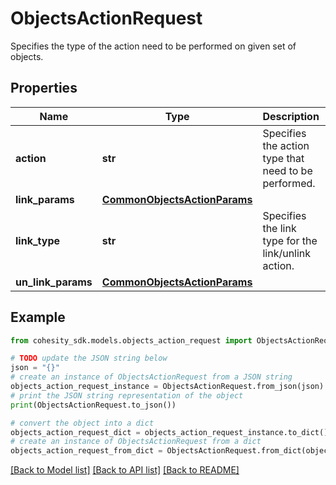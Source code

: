 # ObjectsActionRequest

Specifies the type of the action need to be performed on given set of objects.

## Properties

Name | Type | Description | Notes
------------ | ------------- | ------------- | -------------
**action** | **str** | Specifies the action type that need to be performed. | [optional] 
**link_params** | [**CommonObjectsActionParams**](CommonObjectsActionParams.md) |  | [optional] 
**link_type** | **str** | Specifies the link type for the link/unlink action. | [optional] 
**un_link_params** | [**CommonObjectsActionParams**](CommonObjectsActionParams.md) |  | [optional] 

## Example

```python
from cohesity_sdk.models.objects_action_request import ObjectsActionRequest

# TODO update the JSON string below
json = "{}"
# create an instance of ObjectsActionRequest from a JSON string
objects_action_request_instance = ObjectsActionRequest.from_json(json)
# print the JSON string representation of the object
print(ObjectsActionRequest.to_json())

# convert the object into a dict
objects_action_request_dict = objects_action_request_instance.to_dict()
# create an instance of ObjectsActionRequest from a dict
objects_action_request_from_dict = ObjectsActionRequest.from_dict(objects_action_request_dict)
```
[[Back to Model list]](../README.md#documentation-for-models) [[Back to API list]](../README.md#documentation-for-api-endpoints) [[Back to README]](../README.md)


